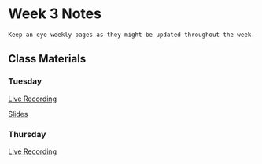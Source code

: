 Week 3 Notes
============================

```{note}
Keep an eye weekly pages as they might be updated throughout the week.
```

## Class Materials

### Tuesday

[Live Recording](https://uci.yuja.com/V/Video?v=2928743&node=10160547&a=355451551&autoplay=1)

<a href="../resources/INF_134_Week_3_Tu.pdf">Slides</a>

### Thursday

[Live Recording]()


